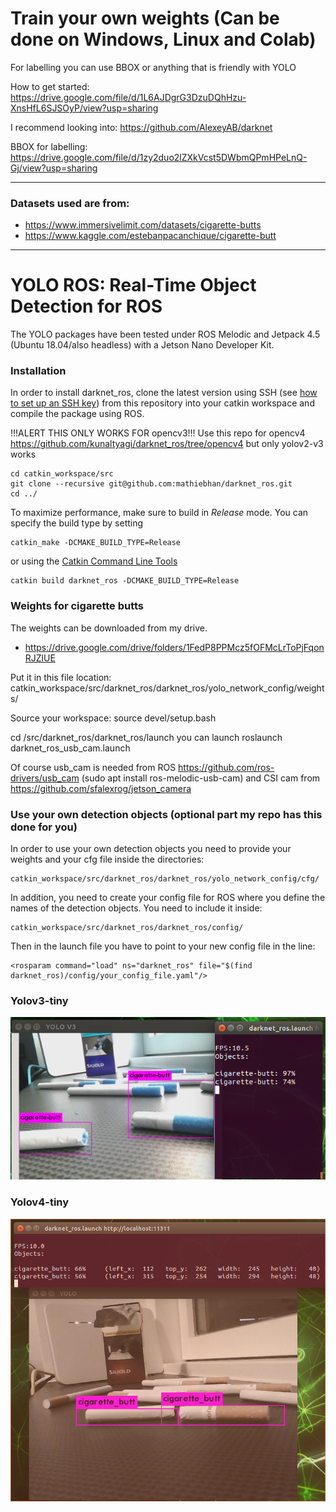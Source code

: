 # Train your own weights (Can be done on Windows, Linux and Colab)
For labelling you can use BBOX or anything that is friendly with YOLO

How to get started: https://drive.google.com/file/d/1L6AJDgrG3DzuDQhHzu-XnsHfL6SJSOyP/view?usp=sharing

I recommend looking into: https://github.com/AlexeyAB/darknet

BBOX for labelling: https://drive.google.com/file/d/1zy2duo2lZXkVcst5DWbmQPmHPeLnQ-Gj/view?usp=sharing

-------------------------------------------------------------------------------------------------------------------------------------------------------------
### Datasets used are from: 

- https://www.immersivelimit.com/datasets/cigarette-butts
- https://www.kaggle.com/estebanpacanchique/cigarette-butt

--------------------------------------------------------------------------------------------------------------------------------------------

# YOLO ROS: Real-Time Object Detection for ROS

The YOLO packages have been tested under ROS Melodic and Jetpack 4.5 (Ubuntu 18.04/also headless) with a Jetson Nano Developer Kit.


### Installation

In order to install darknet_ros, clone the latest version using SSH (see [how to set up an SSH key](https://confluence.atlassian.com/bitbucket/set-up-an-ssh-key-728138079.html)) from this repository into your catkin workspace and compile the package using ROS.


!!!ALERT THIS ONLY WORKS FOR opencv3!!!
Use this repo for opencv4 https://github.com/kunaltyagi/darknet_ros/tree/opencv4 but only yolov2-v3 works

    cd catkin_workspace/src
    git clone --recursive git@github.com:mathiebhan/darknet_ros.git
    cd ../

To maximize performance, make sure to build in *Release* mode. You can specify the build type by setting

    catkin_make -DCMAKE_BUILD_TYPE=Release

or using the [Catkin Command Line Tools](http://catkin-tools.readthedocs.io/en/latest/index.html#)

    catkin build darknet_ros -DCMAKE_BUILD_TYPE=Release

### Weights for cigarette butts
The weights can be downloaded from my drive.

- https://drive.google.com/drive/folders/1FedP8PPMcz5fOFMcLrToPjFqonRJZlUE 
     
 Put it in this file location:    catkin_workspace/src/darknet_ros/darknet_ros/yolo_network_config/weights/ 
 
 Source  your workspace: source devel/setup.bash
 
 cd /src/darknet_ros/darknet_ros/launch you can launch roslaunch darknet_ros_usb_cam.launch 
 
     
Of course usb_cam is needed from ROS https://github.com/ros-drivers/usb_cam (sudo apt install ros-melodic-usb-cam) and CSI cam from https://github.com/sfalexrog/jetson_camera 

### Use your own detection objects (optional part my repo has this done for you)

In order to use your own detection objects you need to provide your weights and your cfg file inside the directories:
  
    catkin_workspace/src/darknet_ros/darknet_ros/yolo_network_config/cfg/

In addition, you need to create your config file for ROS where you define the names of the detection objects. You need to include it inside:

    catkin_workspace/src/darknet_ros/darknet_ros/config/

Then in the launch file you have to point to your new config file in the line:

    <rosparam command="load" ns="darknet_ros" file="$(find darknet_ros)/config/your_config_file.yaml"/>


### Yolov3-tiny

![alt text](https://github.com/Mathiebhan/darknet_ros/blob/master/2.png)


### Yolov4-tiny

![alt text](https://github.com/Mathiebhan/darknet_ros/blob/master/1.png)

    

